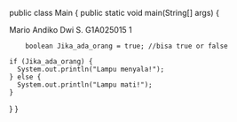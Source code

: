 public class Main {
    public static void main(String[] args) {

 Mario Andiko Dwi S.
     G1A025015
1

        boolean Jika_ada_orang = true; //bisa true or false
        
    if (Jika_ada_orang) {
      System.out.println("Lampu menyala!");
    } else {
      System.out.println("Lampu mati!");
    }
  }
}
